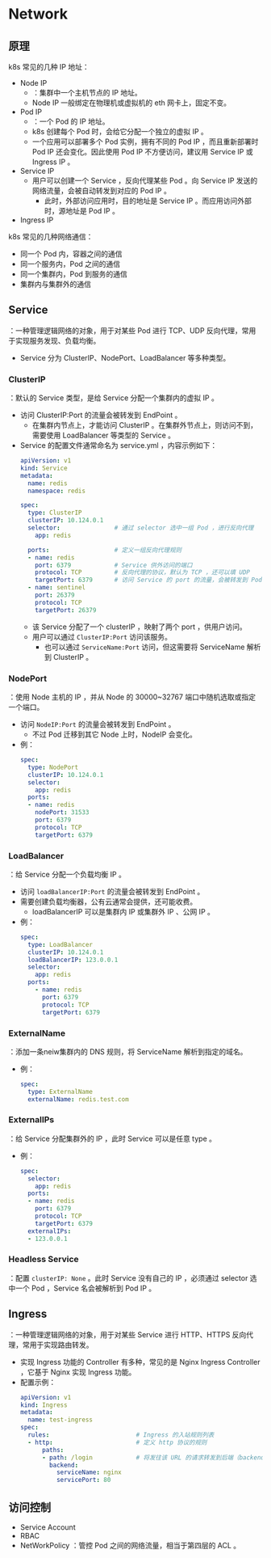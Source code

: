 # Network

## 原理

k8s 常见的几种 IP 地址：
- Node IP
  - ：集群中一个主机节点的 IP 地址。
  - Node IP 一般绑定在物理机或虚拟机的 eth 网卡上，固定不变。
- Pod IP
  - ：一个 Pod 的 IP 地址。
  - k8s 创建每个 Pod 时，会给它分配一个独立的虚拟 IP 。
  - 一个应用可以部署多个 Pod 实例，拥有不同的 Pod IP ，而且重新部署时 Pod IP 还会变化。因此使用 Pod IP 不方便访问，建议用 Service IP 或 Ingress IP 。
- Service IP
  - 用户可以创建一个 Service ，反向代理某些 Pod 。向 Service IP 发送的网络流量，会被自动转发到对应的 Pod IP 。
    - 此时，外部访问应用时，目的地址是 Service IP 。而应用访问外部时，源地址是 Pod IP 。
- Ingress IP

k8s 常见的几种网络通信：
- 同一个 Pod 内，容器之间的通信
- 同一个服务内，Pod 之间的通信
- 同一个集群内，Pod 到服务的通信
- 集群内与集群外的通信

## Service

：一种管理逻辑网络的对象，用于对某些 Pod 进行 TCP、UDP 反向代理，常用于实现服务发现、负载均衡。
- Service 分为 ClusterIP、NodePort、LoadBalancer 等多种类型。

<!-- 当您创建一个服务时，它会创建一个相应的DNS 条目。此条目的形式为<service-name>.<namespace-name>.svc.cluster.local，这意味着如果容器仅使用<service-name>，它将解析为命名空间本地的服务。 -->

### ClusterIP

：默认的 Service 类型，是给 Service 分配一个集群内的虚拟 IP 。
- 访问 ClusterIP:Port 的流量会被转发到 EndPoint 。
  - 在集群内节点上，才能访问 ClusterIP 。在集群外节点上，则访问不到，需要使用 LoadBalancer 等类型的 Service 。
- Service 的配置文件通常命名为 service.yml ，内容示例如下：
  ```yml
  apiVersion: v1
  kind: Service
  metadata:
    name: redis
    namespace: redis

  spec:
    type: ClusterIP
    clusterIP: 10.124.0.1
    selector:               # 通过 selector 选中一组 Pod ，进行反向代理
      app: redis

    ports:                  # 定义一组反向代理规则
    - name: redis
      port: 6379            # Service 供外访问的端口
      protocol: TCP         # 反向代理的协议，默认为 TCP ，还可以填 UDP
      targetPort: 6379      # 访问 Service 的 port 的流量，会被转发到 Pod 的 targetPort 端口，又称为 EndPoint
    - name: sentinel
      port: 26379
      protocol: TCP
      targetPort: 26379
  ```
  - 该 Service 分配了一个 clusterIP ，映射了两个 port ，供用户访问。
  - 用户可以通过 `ClusterIP:Port` 访问该服务。
    - 也可以通过 `ServiceName:Port` 访问，但这需要将 ServiceName 解析到 ClusterIP 。

### NodePort

：使用 Node 主机的 IP ，并从 Node 的 30000~32767 端口中随机选取或指定一个端口。
- 访问 `NodeIP:Port` 的流量会被转发到 EndPoint 。
  - 不过 Pod 迁移到其它 Node 上时，NodeIP 会变化。
- 例：
  ```yml
  spec:
    type: NodePort
    clusterIP: 10.124.0.1
    selector:
      app: redis
    ports:
    - name: redis
      nodePort: 31533
      port: 6379
      protocol: TCP
      targetPort: 6379
  ```

### LoadBalancer

：给 Service 分配一个负载均衡 IP 。
- 访问 `loadBalancerIP:Port` 的流量会被转发到 EndPoint 。
- 需要创建负载均衡器，公有云通常会提供，还可能收费。
  - loadBalancerIP 可以是集群内 IP 或集群外 IP 、公网 IP 。
- 例：
  ```yml
  spec:
    type: LoadBalancer
    clusterIP: 10.124.0.1
    loadBalancerIP: 123.0.0.1
    selector:
      app: redis
    ports:
      - name: redis
        port: 6379
        protocol: TCP
        targetPort: 6379
  ```

### ExternalName

：添加一条neiw集群内的 DNS 规则，将 ServiceName 解析到指定的域名。
- 例：
  ```yml
  spec:
    type: ExternalName
    externalName: redis.test.com
  ```

### ExternalIPs

：给 Service 分配集群外的 IP ，此时 Service 可以是任意 type 。
- 例：
  ```yml
  spec:
    selector:
      app: redis
    ports:
    - name: redis
      port: 6379
      protocol: TCP
      targetPort: 6379
    externalIPs:
    - 123.0.0.1
  ```

### Headless Service

：配置 `clusterIP: None` 。此时 Service 没有自己的 IP ，必须通过 selector 选中一个 Pod ，Service 名会被解析到 Pod IP 。

## Ingress

：一种管理逻辑网络的对象，用于对某些 Service 进行 HTTP、HTTPS 反向代理，常用于实现路由转发。
- 实现 Ingress 功能的 Controller 有多种，常见的是 Nginx Ingress Controller ，它基于 Nginx 实现 Ingress 功能。
- 配置示例：
  ```yml
  apiVersion: v1
  kind: Ingress
  metadata:
    name: test-ingress
  spec:
    rules:                        # Ingress 的入站规则列表
    - http:                       # 定义 http 协议的规则
        paths:
        - path: /login            # 将发往该 URL 的请求转发到后端（backend）的 Service
          backend:
            serviceName: nginx
            servicePort: 80
  ```

## 访问控制

- Service Account
- RBAC
- NetWorkPolicy ：管控 Pod 之间的网络流量，相当于第四层的 ACL 。
